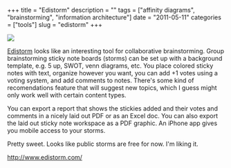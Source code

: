+++
title = "Edistorm"
description = ""
tags = ["affinity diagrams", "brainstorming", "information architecture"]
date = "2011-05-11"
categories = ["tools"]
slug = "edistorm"
+++


<div class="tool-screenshot mb1"><a href="http://www.edistorm.com/"><img id='bluga-thumbnail-2783' class='bluga-thumbnail custom' src='http://media.konigi.com/bluga/
wt5230c609a4091_custom.jpg'/></a></div><p><a href="http://www.edistorm.com/">Edistorm</a> looks like an interesting tool for collaborative brainstorming. Group brainstorming sticky note boards (storms) can be set up with a background template, e.g. 5 up, SWOT, venn diagrams, etc. You place colored sticky notes with text, organize however you want,  you can add +1 votes using a voting system, and add comments to notes. There's some kind of recomendations feature that will suggest new topics, which I guess might only work well with certain content types.</p>

<p>You can export a report that shows the stickies added and their votes and comments in a nicely laid out PDF or as an Excel doc. You can also export the laid out sticky note workspace as a PDF graphic. An iPhone app gives you mobile access to your storms.</p>

<p>Pretty sweet. Looks like public storms are free for now. I'm liking it.</p>

  
<p><a href="http://www.edistorm.com/">http://www.edistorm.com/</a></p>
      
